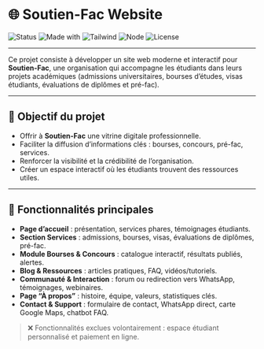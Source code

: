 # 🌐 Soutien-Fac Website

![Status](https://img.shields.io/badge/status-in%20progress-yellow)
![Made with](https://img.shields.io/badge/Made%20with-React-blue)
![Tailwind](https://img.shields.io/badge/Styled%20with-TailwindCSS-38B2AC)
![Node](https://img.shields.io/badge/Backend-Node.js-green)
![License](https://img.shields.io/badge/license-MIT-lightgrey)

---

Ce projet consiste à développer un site web moderne et interactif pour **Soutien-Fac**, 
une organisation qui accompagne les étudiants dans leurs projets académiques 
(admissions universitaires, bourses d’études, visas étudiants, évaluations de diplômes et pré-fac).

---

## 🎯 Objectif du projet

- Offrir à **Soutien-Fac** une vitrine digitale professionnelle.  
- Faciliter la diffusion d’informations clés : bourses, concours, pré-fac, services.  
- Renforcer la visibilité et la crédibilité de l’organisation.  
- Créer un espace interactif où les étudiants trouvent des ressources utiles.  

---

## 🚀 Fonctionnalités principales

- **Page d’accueil** : présentation, services phares, témoignages étudiants.  
- **Section Services** : admissions, bourses, visas, évaluations de diplômes, pré-fac.  
- **Module Bourses & Concours** : catalogue interactif, résultats publiés, alertes.  
- **Blog & Ressources** : articles pratiques, FAQ, vidéos/tutoriels.  
- **Communauté & Interaction** : forum ou redirection vers WhatsApp, témoignages, webinaires.  
- **Page “À propos”** : histoire, équipe, valeurs, statistiques clés.  
- **Contact & Support** : formulaire de contact, WhatsApp direct, carte Google Maps, chatbot FAQ.  

> ❌ Fonctionnalités exclues volontairement : espace étudiant personnalisé et paiement en ligne.  
